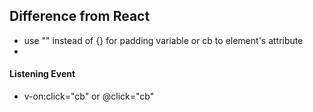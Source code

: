 ## Difference from React
- use "" instead of {} for padding variable or cb to element's attribute
- 
#### Listening Event
- v-on:click="cb" or @click="cb"